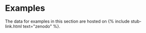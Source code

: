 # Examples #

The data for examples in this section are hosted on {% include stub-link.html text="zenodo" %}.